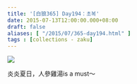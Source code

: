 ```yaml
---
title: '[白狼365] Day194：초복'
date: 2015-07-13T12:00:00.000+08:00
draft: false
aliases: [ "/2015/07/365-day194.html" ]
tags : [collections - zaku]
---
```


![](/images/zaku194.jpg)

炎炎夏日，人參雞湯is a must～
